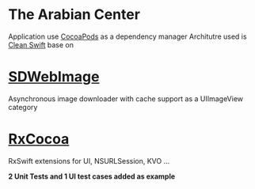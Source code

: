 # The Arabian Center
Application use [CocoaPods](https://cocoapods.org/) as a dependency manager 
Architutre used is [Clean Swift](http://clean-swift.com/) base on 
# [SDWebImage](https://github.com/rs/SDWebImage) 
Asynchronous image downloader with cache support as a UIImageView category
# [RxCocoa](https://github.com/ReactiveX/RxSwift/tree/master/RxCocoa/iOS) 
RxSwift extensions for UI, NSURLSession, KVO ...

<b>2 Unit Tests and 1 UI test cases added as example</b>
